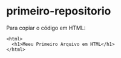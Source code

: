 # primeiro-repositorio

Para copiar o código em HTML:
```
<html>
  <h1>Meeu Primeiro Arquivo em HTML</h1>
</html>
```
